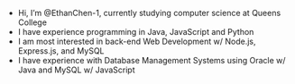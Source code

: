 - Hi, I’m @EthanChen-1, currently studying computer science at Queens College
- I have experience programming in Java, JavaScript and Python
- I am most interested in back-end Web Development w/ Node.js, Express.js, and MySQL
- I have experience with Database Management Systems using Oracle w/ Java and MySQL w/ JavaScript
<!---
EthanChen-1/EthanChen-1 is a ✨ special ✨ repository because its `README.md` (this file) appears on your GitHub profile.
You can click the Preview link to take a look at your changes.
--->
